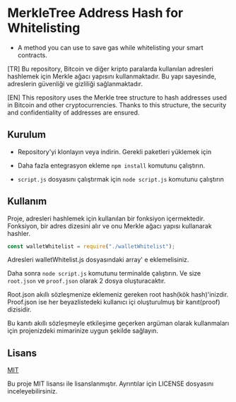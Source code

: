 
# MerkleTree Address Hash for Whitelisting

- A method you can use to save gas while whitelisting your smart contracts.

[TR] Bu repository, Bitcoin ve diğer kripto paralarda kullanılan adresleri hashlemek için Merkle ağacı yapısını kullanmaktadır. Bu yapı sayesinde, adreslerin güvenliği ve gizliliği sağlanmaktadır.

[EN] This repository uses the Merkle tree structure to hash addresses used in Bitcoin and other cryptocurrencies. Thanks to this structure, the security and confidentiality of addresses are ensured.




## Kurulum 

- Repository'yi klonlayın veya indirin. Gerekli paketleri yüklemek için

- Daha fazla entegrasyon ekleme `npm install` komutunu çalıştırın. 
- `script.js` dosyasını çalıştırmak için `node script.js` komutunu çalıştırın

  
## Kullanım 
Proje, adresleri hashlemek için kullanılan bir fonksiyon içermektedir. Fonksiyon, bir adres dizesini alır ve onu Merkle ağacı yapısı kullanarak hashler.

```javascript
const walletWhitelist = require("./walletWhitelist");
```

Adresleri walletWhitelist.js dosyasındaki array' e eklemelisiniz.

Daha sonra `node script.js` komutunu terminalde çalıştırın. Ve size `root.json` ve `proof.json` olarak 2 dosya oluşturacaktır.

Root.json akıllı sözleşmenize eklemeniz gereken root hash(kök hash)'inizdir.
Proof.json ise her beyazlistedeki kullanıcı içi oluşturulmuş bir kanıt(proof) dizisidir.

Bu kanıtı akıllı sözleşmeyle etkileşime geçerken argüman olarak kullanmaları için projenizdeki mimarinize uygun şekilde sağlayın.

  
## Lisans

[MIT](https://choosealicense.com/licenses/mit/)

  Bu proje MIT lisansı ile lisanslanmıştır. Ayrıntılar için LICENSE dosyasını inceleyebilirsiniz.